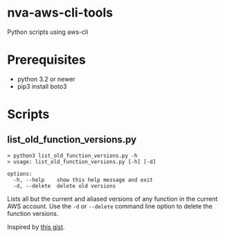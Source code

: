 # nva-aws-cli-tools
Python scripts using aws-cli 

# Prerequisites
* python 3.2 or newer
* pip3 install boto3

# Scripts

## list_old_function_versions.py
```
> python3 list_old_function_versions.py -h
> usage: list_old_function_versions.py [-h] [-d]

options:
  -h, --help    show this help message and exit
  -d, --delete  delete old versions
```

Lists all but the current and aliased versions of any function in the current AWS account.
Use the `-d` or `--delete` command line option to delete the function versions.

Inspired by [this gist](https://gist.github.com/tobywf/6eb494f4b46cef367540074512161334).